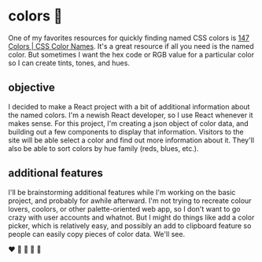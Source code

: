 # colors 🌈

One of my favorites resources for quickly finding named CSS colors is [147 Colors | CSS Color Names](http://www.colors.commutercreative.com/). It's a great resource if all you need is the named color. But sometimes I want the hex code or RGB value for a particular color so I can create tints, tones, and hues.

## objective

I decided to make a React project with a bit of additional information about the named colors. I'm a newish React developer, so I use React whenever it makes sense. For this project, I'm creating a json object of color data, and building out a few components to display that information. Visitors to the site will be able select a color and find out more information about it. They'll also be able to sort colors by hue family (reds, blues, etc.).

## additional features

I'll be brainstorming additional features while I'm working on the basic project, and probably for awhile afterward. I'm not trying to recreate colour lovers, coolors, or other palette-oriented web app, so I don't want to go crazy with user accounts and whatnot. But I might do things like add a color picker, which is relatively easy, and possibly an add to clipboard feature so people can easily copy pieces of color data. We'll see.

❤️ 💛 💚 💙 💜
